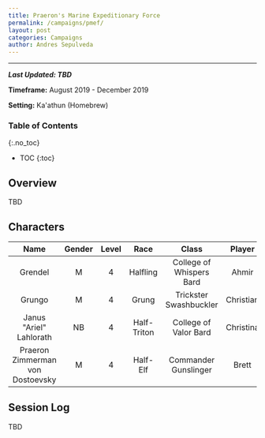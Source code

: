 ```yaml
---
title: Praeron's Marine Expeditionary Force
permalink: /campaigns/pmef/
layout: post
categories: Campaigns
author: Andres Sepulveda
---
```


<hr>

***Last Updated: TBD***

**Timeframe:** August 2019 - December 2019

**Setting:** Ka'athun (Homebrew)

### Table of Contents
{:.no_toc}

* TOC
{:toc}

## Overview

TBD

## Characters

|Name|Gender|Level|Race|Class|Player|
|:--:|:---:|:--:|:---:|:----:|:----:|
|Grendel|M|4|Halfling|College of Whispers Bard|Ahmir|
|Grungo|M|4|Grung|Trickster Swashbuckler|Christian|
|Janus "Ariel" Lahlorath|NB|4|Half-Triton|College of Valor Bard|Christina|
|Praeron Zimmerman von Dostoevsky|M|4|Half-Elf|Commander Gunslinger|Brett|

## Session Log

TBD